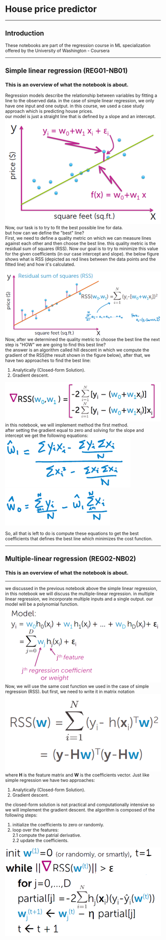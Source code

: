 # House price predictor
_______________________
## Introduction
These notebooks are part of the regression course in ML specialization offered by the University of Washington - Coursera
_______________________
## Simple linear regression (REG01-NB01)
### This is an overview of what the notebook is about.

Regression models describe the relationship between variables by fitting a line to the observed data. in the case of simple linear regression, we only have one input and one output. in this course, we used a case study approach which is predicting house prices.   
our model is just a straight line that is defined by a slope and an intercept.   
![Simple linear regression model](images/simple_model.PNG)  
Now, our task is to try to fit the best possible line for data.   
but how can we define the "best" line?     
First, we need to define a quality metric on which we can measure lines against each other and then choose the best line. this quality metric is the residual sum of squares (RSS). Now our goal is to try to minimize this value for the given coefficients (in our case intercept and slope). the below figure shows what is RSS (depicted as red lines between the data points and the fitted line) and how it's calculated.  

![Simple linear regression model](images/RSS.PNG)  
Now, after we determined the quality metric to choose the best line the next step is "HOW" we are going to find this best line?   
the answer is an algorithm called hill descent in which we compute the gradient of the RSS(the result shown in the figure below), after that, we have two approaches to find the best line:  
1. Analytically (Closed-form Solution).
2. Gradient descent.    

![Simple linear regression model](images/gradients.PNG)  
in this notebook, we will implement method the first method.    
after setting the gradient equal to zero and solving for the slope and intercept we get the following equations:  
![Simple linear regression model](images/w1.PNG) ![Simple linear regression model](images/w0.PNG) 

So, all that is left to do is compute these equations to get the best coefficients that defines the best line which minimizes the cost function. 

________________________________
## Multiple-linear regression (REG02-NB02)
### This is an overview of what the notebook is about.

_____________________________
we discussed in the previous notebook above the simple linear regression, in this notebook we will discuss the multiple-linear regression. in multiple linear regression, we incorporate multiple inputs and a single output. our model will be a polynomial function.   
![multiple-regression model](images/Multi_model.PNG)  
Now, we will use the same cost function we used in the case of simple regression (RSS). but first, we need to write it in matrix notation   
![RSS in matrix nnotation](images/RSS_matrix.PNG)       
where **H** is the feature matrix and **W** is the coefficients vector. Just like simple regression we have two approaches:  
1. Analytically (Closed-form Solution).
2. Gradient descent.   


the closed-form solution is not practical and computationally intensive so we will implement the gradient descent. the algorithm is composed of the following steps:  
1. initialize the coefficients to zero or randomly.
2. loop over the features:  
  2.1 compute the patrial derivative.  
  2.2 update the coefficients.


![RSS in matrix nnotation](images/gradient_algorithm.PNG)

